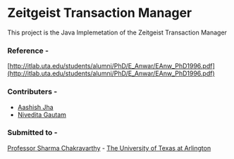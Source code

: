 # Zeitgeist Transaction Manager

This project is the Java Implemetation of the Zeitgeist Transaction Manager


### Reference - 

[http://itlab.uta.edu/students/alumni/PhD/E_Anwar/EAnw_PhD1996.pdf](http://itlab.uta.edu/students/alumni/PhD/E_Anwar/EAnw_PhD1996.pdf)


### Contributers - 

- [Aashish Jha](https://github.com/carlvice)
- [Nivedita Gautam](https://github.com/Nivedita123)


### Submitted to -

[Professor Sharma Chakravarthy](http://itlab.uta.edu/index.html) - [The University of Texas at Arlington](https://uta.edu)
